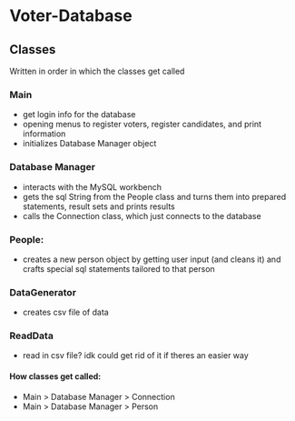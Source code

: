 # Voter-Database

## Classes
Written in order in which the classes get called

### Main
- get login info for the database
- opening menus to register voters, register candidates, and print information
- initializes Database Manager object

### Database Manager
- interacts with the MySQL workbench 
- gets the sql String from the People class and turns them into prepared statements, result sets and prints results
- calls the Connection class, which just connects to the database

### People:
- creates a new person object by getting user input (and cleans it) and crafts special sql statements tailored to that person

### DataGenerator
- creates csv file of data

### ReadData
- read in csv file? idk could get rid of it if theres an easier way

#### How classes get called:
- Main > Database Manager > Connection
- Main > Database Manager > Person

